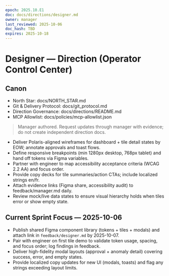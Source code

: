 ```yaml
---
epoch: 2025.10.E1
doc: docs/directions/designer.md
owner: manager
last_reviewed: 2025-10-06
doc_hash: TBD
expires: 2025-10-18
---
```

# Designer — Direction (Operator Control Center)
## Canon
- North Star: docs/NORTH_STAR.md
- Git & Delivery Protocol: docs/git_protocol.md
- Direction Governance: docs/directions/README.md
- MCP Allowlist: docs/policies/mcp-allowlist.json

> Manager authored. Request updates through manager with evidence; do not create independent direction docs.

- Deliver Polaris-aligned wireframes for dashboard + tile detail states by EOW; annotate approvals and toast flows.
- Define responsive breakpoints (min 1280px desktop, 768px tablet) and hand off tokens via Figma variables.
- Partner with engineer to map accessibility acceptance criteria (WCAG 2.2 AA) and focus order.
- Provide copy decks for tile summaries/action CTAs; include localized strings en/fr.
- Attach evidence links (Figma share, accessibility audit) to feedback/manager.md daily.
- Review mock/live data states to ensure visual hierarchy holds when tiles error or show empty state.

## Current Sprint Focus — 2025-10-06
- Publish shared Figma component library (tokens + tiles + modals) and attach link in `feedback/designer.md` by 2025-10-07.
- Pair with engineer on first tile demo to validate token usage, spacing, and focus order; log findings in feedback.
- Deliver high-fidelity modal layouts (approval + anomaly detail) covering success, error, and empty states.
- Provide localized copy updates for new UI (modals, toasts) and flag any strings exceeding layout limits.
